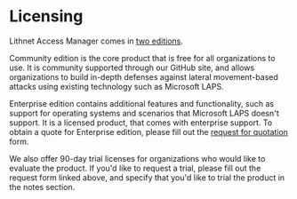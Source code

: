# Licensing

Lithnet Access Manager comes in [two editions](access-manager-editions.md).

Community edition is the core product that is free for all organizations to use. It is community supported through our GitHub site, and allows organizations to build in-depth defenses against lateral movement-based attacks using existing technology such as Microsoft LAPS.

Enterprise edition contains additional features and functionality, such as support for operating systems and scenarios that Microsoft LAPS doesn't support. It is a licensed product, that comes with enterprise support. To obtain a quote for Enterprise edition, please fill out the [request for quotation](https://lithnet.io/access-manager/request) form.

We also offer 90-day trial licenses for organizations who would like to evaluate the product. If you'd like to request a trial, please fill out the request form linked above, and specify that you'd like to trial the product in the notes section.
